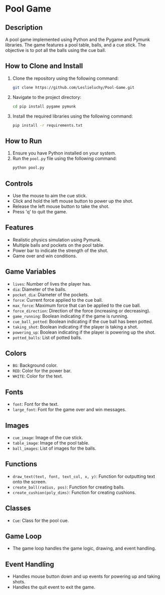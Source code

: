 # Pool Game

## Description
A pool game implemented using Python and the Pygame and Pymunk libraries. The game features a pool table, balls, and a cue stick. The objective is to pot all the balls using the cue ball.

## How to Clone and Install
1. Clone the repository using the following command:
   ```sh
   git clone https://github.com/Leslieluchy/Pool-Game.git
   ```
2. Navigate to the project directory:
   ```sh
   cd pip install pygame pymunk
   ```
3. Install the required libraries using the following command:
   ```sh
   pip install -r requirements.txt
   ```

## How to Run
1. Ensure you have Python installed on your system.
2. Run the `pool.py` file using the following command:
   ```sh
   python pool.py
   ```

## Controls
- Use the mouse to aim the cue stick.
- Click and hold the left mouse button to power up the shot.
- Release the left mouse button to take the shot.
- Press 'q' to quit the game.

## Features
- Realistic physics simulation using Pymunk.
- Multiple balls and pockets on the pool table.
- Power bar to indicate the strength of the shot.
- Game over and win conditions.

## Game Variables
- `lives`: Number of lives the player has.
- `dia`: Diameter of the balls.
- `pocket_dia`: Diameter of the pockets.
- `force`: Current force applied to the cue ball.
- `max_force`: Maximum force that can be applied to the cue ball.
- `force_direction`: Direction of the force (increasing or decreasing).
- `game_running`: Boolean indicating if the game is running.
- `cue_ball_potted`: Boolean indicating if the cue ball has been potted.
- `taking_shot`: Boolean indicating if the player is taking a shot.
- `powering_up`: Boolean indicating if the player is powering up the shot.
- `potted_balls`: List of potted balls.

## Colors
- `BG`: Background color.
- `RED`: Color for the power bar.
- `WHITE`: Color for the text.

## Fonts
- `font`: Font for the text.
- `large_font`: Font for the game over and win messages.

## Images
- `cue_image`: Image of the cue stick.
- `table_image`: Image of the pool table.
- `ball_images`: List of images for the balls.

## Functions
- `draw_text(text, font, text_col, x, y)`: Function for outputting text onto the screen.
- `create_ball(radius, pos)`: Function for creating balls.
- `create_cushion(poly_dims)`: Function for creating cushions.

## Classes
- `Cue`: Class for the pool cue.

## Game Loop
- The game loop handles the game logic, drawing, and event handling.

## Event Handling
- Handles mouse button down and up events for powering up and taking shots.
- Handles the quit event to exit the game.
```